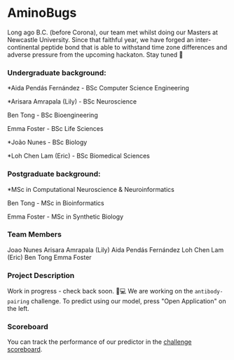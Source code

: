 # AminoBugs

Long ago B.C. (before Corona), our team met whilst doing our Masters at Newcastle University. Since that faithful year, we have forged an inter-continental peptide bond that is able to withstand time zone differences and adverse pressure from the upcoming hackaton. Stay tuned 🧬

### Undergraduate background:
*Aida Pendás Fernández - BSc Computer Science Engineering

*Arisara Amrapala (Lily) - BSc Neuroscience

Ben Tong - BSc Bioengineering

Emma Foster - BSc Life Sciences

*João Nunes - BSc Biology

*Loh Chen Lam (Eric) - BSc Biomedical Sciences

### Postgraduate background:
*MSc in Computational Neuroscience & Neuroinformatics

Ben Tong - MSc in Bioinformatics

Emma Foster - MSc in Synthetic Biology


### Team Members
Joao Nunes
Arisara Amrapala (Lily)
Aida Pendás Fernández
Loh Chen Lam (Eric)
Ben Tong
Emma Foster

### Project Description
Work in progress - check back soon. 🐞💻
We are working on the `antibody-pairing` challenge.
To predict using our model, press "Open Application" on the left. 

### Scoreboard
You can track the performance of our predictor in the [challenge scoreboard](https://biolib.com/biohackathon/antibody-pairing-scoreboard/).
